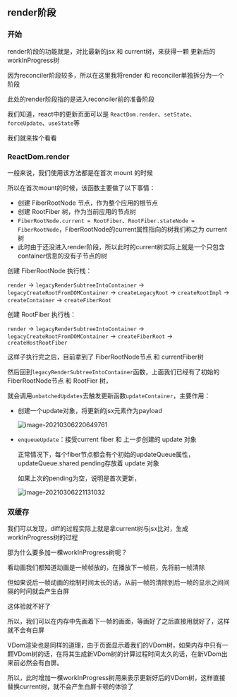 ## render阶段

### 开始

render阶段的功能就是，对比最新的jsx 和 current树，来获得一颗 更新后的workInProgress树

因为reconciler阶段较多，所以在这里我将render 和 reconciler单独拆分为一个阶段

此处的render阶段指的是进入reconciler前的准备阶段

我们知道，react中的更新页面可以是 `ReactDom.render`、`setState`、`forceUpdate`、`useState`等

我们就来挨个看看

### ReactDom.render

一般来说，我们使用该方法都是在首次 mount 的时候

所以在首次mount的时候，该函数主要做了以下事情：

- 创建 FiberRootNode 节点，作为整个应用的根节点
- 创建 RootFiber 树，作为当前应用的节点树
- `FiberRootNode.current = RootFiber`、`RootFiber.stateNode = FiberRootNode`，FiberRootNode的current属性指向的树我们称之为 current树
- 此时由于还没进入render阶段，所以此时的current树实际上就是一个只包含 container信息的没有子节点的树

创建 FiberRootNode 执行栈：

`render` -> `legacyRenderSubtreeIntoContainer` -> `legacyCreateRootFromDOMContainer` -> `createLegacyRoot` -> `createRootImpl` -> `createContainer` -> `createFiberRoot`

创建 RootFiber 执行栈：

`render` -> `legacyRenderSubtreeIntoContainer` -> `legacyCreateRootFromDOMContainer` -> `createFiberRoot` -> `createHostRootFiber`

这样子执行完之后，目前拿到了 FiberRootNode节点 和 currentFiber树

然后回到`legacyRenderSubtreeIntoContainer`函数，上面我们已经有了初始的FiberRootNode节点 和 RootFier 树，

就会调用`unbatchedUpdates`去触发更新函数`updateContainer`，主要作用：

- 创建一个update对象，将更新的jsx元素作为payload

  ![image-20210306220649761](C:\Users\wwz\AppData\Roaming\Typora\typora-user-images\image-20210306220649761.png)

- `enqueueUpdate`：接受current fiber 和 上一步创建的 update 对象

  正常情况下，每个fiber节点都会有个初始的updateQueue属性，updateQueue.shared.pending存放着 update 对象

  如果上次的pending为空，说明是首次更新，

  ![image-20210306221131032](C:\Users\wwz\AppData\Roaming\Typora\typora-user-images\image-20210306221131032.png)

### 双缓存

我们可以发现，diff的过程实际上就是拿current树与jsx比对，生成workInProgress树的过程

那为什么要多加一棵workInProgress树呢？

看动画我们都知道动画是一帧帧放的，在播放下一帧前，先将前一帧清除

但如果说后一帧动画的绘制时间太长的话，从前一帧的清除到后一帧的显示之间间隔的时间就会产生白屏

这体验就不好了

所以，我们可以在内存中先画着下一帧的画面，等画好了之后直接用就好了，这样就不会有白屏

VDom渲染也是同样的道理，由于页面显示着我们的VDom树，如果内存中只有一颗VDom树的话，在将其生成新VDom树的计算过程时间太久的话，在新VDom出来前必然会有白屏。

所以，此时增加一棵workInProgress树用来表示更新好后的VDom树，这样直接替换current树，就不会产生白屏卡顿的体验了

